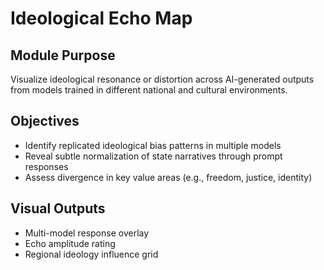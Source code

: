 # Ideological Echo Map

## Module Purpose
Visualize ideological resonance or distortion across AI-generated outputs from models trained in different national and cultural environments.

## Objectives
- Identify replicated ideological bias patterns in multiple models
- Reveal subtle normalization of state narratives through prompt responses
- Assess divergence in key value areas (e.g., freedom, justice, identity)

## Visual Outputs
- Multi-model response overlay
- Echo amplitude rating
- Regional ideology influence grid
